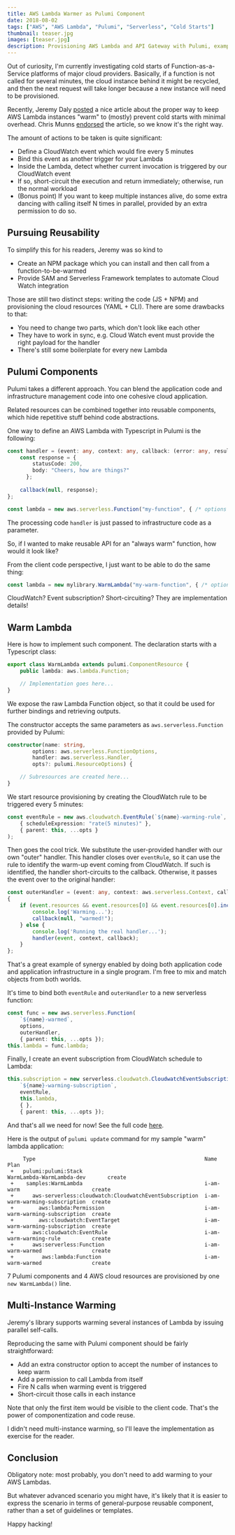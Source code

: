 ```yaml
---
title: AWS Lambda Warmer as Pulumi Component
date: 2018-08-02
tags: ["AWS", "AWS Lambda", "Pulumi", "Serverless", "Cold Starts"]
thumbnail: teaser.jpg
images: [teaser.jpg]
description: Provisioning AWS Lambda and API Gateway with Pulumi, examples in 5 programming languages
---
```


Out of curiosity, I'm currently investigating cold starts of Function-as-a-Service platforms of major cloud providers. Basically,
if a function is not called for several minutes, the cloud instance behind it might be recycled, and then the next request will
take longer because a new instance will need to be provisioned.

Recently, Jeremy Daly [posted](https://www.jeremydaly.com/lambda-warmer-optimize-aws-lambda-function-cold-starts/) a nice
article about the proper way to keep AWS Lambda instances "warm" to (mostly) prevent cold starts with minimal overhead.
Chris Munns [endorsed](https://twitter.com/chrismunns/status/1017777028274294784) the article, so we know it's the right way.

The amount of actions to be taken is quite significant:

- Define a CloudWatch event which would fire every 5 minutes
- Bind this event as another trigger for your Lambda
- Inside the Lambda, detect whether current invocation is triggered by our CloudWatch event
- If so, short-circuit the execution and return immediately; otherwise, run the normal workload
- (Bonus point) If you want to keep multiple instances alive, do some extra dancing with calling itself N times in parallel,
provided by an extra permission to do so.

Pursuing Reusability
--------------------

To simplify this for his readers, Jeremy was so kind to

- Create an NPM package which you can install and then call from a function-to-be-warmed
- Provide SAM and Serverless Framework templates to automate Cloud Watch integration

Those are still two distinct steps: writing the code (JS + NPM) and provisioning the cloud resources (YAML + CLI). There are some
drawbacks to that:

- You need to change two parts, which don't look like each other
- They have to work in sync, e.g. Cloud Watch event must provide the right payload for the handler
- There's still some boilerplate for every new Lambda

Pulumi Components
-----------------

Pulumi takes a different approach. You can blend the application code and infrastructure management code
into one cohesive cloud application.

Related resources can be combined together into reusable components, which hide repetitive stuff behind code abstractions.

One way to define an AWS Lambda with Typescript in Pulumi is the following:

``` typescript
const handler = (event: any, context: any, callback: (error: any, result: any) => void) => {
    const response = {
        statusCode: 200,
        body: "Cheers, how are things?"
      };
    
    callback(null, response);
};

const lambda = new aws.serverless.Function("my-function", { /* options */ }, handler);
```

The processing code `handler` is just passed to infrastructure code as a parameter.

So, if I wanted to make reusable API for an "always warm" function, how would it look like?

From the client code perspective, I just want to be able to do the same thing:

``` typescript
const lambda = new mylibrary.WarmLambda("my-warm-function", { /* options */ }, handler);
```

CloudWatch? Event subscription? Short-circuiting? They are implementation details!

Warm Lambda
-----------

Here is how to implement such component. The declaration starts with a Typescript class:

``` typescript
export class WarmLambda extends pulumi.ComponentResource {
    public lambda: aws.lambda.Function;

    // Implementation goes here...
}
```

We expose the raw Lambda Function object, so that it could be used for further bindings and retrieving outputs.

The constructor accepts the same parameters as `aws.serverless.Function` provided by Pulumi:

``` typescript
constructor(name: string,
        options: aws.serverless.FunctionOptions,
        handler: aws.serverless.Handler,
        opts?: pulumi.ResourceOptions) {

    // Subresources are created here...
}
```

We start resource provisioning by creating the CloudWatch rule to be triggered every 5 minutes:

``` typescript
const eventRule = new aws.cloudwatch.EventRule(`${name}-warming-rule`, 
    { scheduleExpression: "rate(5 minutes)" },
    { parent: this, ...opts }
);
```

Then goes the cool trick. We substitute the user-provided handler with our own "outer" handler. This handler closes
over `eventRule`, so it can use the rule to identify the warm-up event coming from CloudWatch. If such is identified,
the handler short-circuits to the callback. Otherwise, it passes the event over to the original handler:

``` typescript
const outerHandler = (event: any, context: aws.serverless.Context, callback: (error: any, result: any) => void) =>
{
    if (event.resources && event.resources[0] && event.resources[0].includes(eventRule.name.get())) {
        console.log('Warming...');
        callback(null, "warmed!");
    } else {
        console.log('Running the real handler...');
        handler(event, context, callback);
    }
};
```

That's a great example of synergy enabled by doing both application code and application infrastructure in a
single program. I'm free to mix and match objects from both worlds.

It's time to bind both `eventRule` and `outerHandler` to a new serverless function:

``` typescript
const func = new aws.serverless.Function(
    `${name}-warmed`, 
    options, 
    outerHandler, 
    { parent: this, ...opts });
this.lambda = func.lambda;            
```

Finally, I create an event subscription from CloudWatch schedule to Lambda:

``` typescript
this.subscription = new serverless.cloudwatch.CloudwatchEventSubscription(
    `${name}-warming-subscription`, 
    eventRule,
    this.lambda,
    { },
    { parent: this, ...opts });
```

And that's all we need for now! See the full code 
[here](https://github.com/mikhailshilkov/pulumi-serverless-examples/blob/master/WarmedLambda-TypeScript/warmLambda.ts).

Here is the output of `pulumi update` command for my sample "warm" lambda application:

```
     Type                                                      Name                            Plan
 +   pulumi:pulumi:Stack                                       WarmLambda-WarmLambda-dev       create
 +    samples:WarmLambda                                       i-am-warm                       create
 +      aws-serverless:cloudwatch:CloudwatchEventSubscription  i-am-warm-warming-subscription  create
 +        aws:lambda:Permission                                i-am-warm-warming-subscription  create
 +        aws:cloudwatch:EventTarget                           i-am-warm-warming-subscription  create
 +      aws:cloudwatch:EventRule                               i-am-warm-warming-rule          create
 +      aws:serverless:Function                                i-am-warm-warmed                create
 +         aws:lambda:Function                                 i-am-warm-warmed                create
```

7 Pulumi components and 4 AWS cloud resources are provisioned by one `new WarmLambda()` line.

Multi-Instance Warming
----------------------

Jeremy's library supports warming several instances of Lambda by issuing parallel self-calls.

Reproducing the same with Pulumi component should be fairly straightforward:

- Add an extra constructor option to accept the number of instances to keep warm
- Add a permission to call Lambda from itself
- Fire N calls when warming event is triggered
- Short-circuit those calls in each instance

Note that only the first item would be visible to the client code. That's the power of componentization
and code reuse.

I didn't need multi-instance warming, so I'll leave the implementation as exercise for the reader.

Conclusion
----------

Obligatory note: most probably, you don't need to add warming to your AWS Lambdas.

But whatever advanced scenario you might have, it's likely that it is easier to express the scenario
in terms of general-purpose reusable component, rather than a set of guidelines or templates.

Happy hacking!